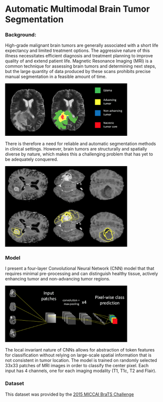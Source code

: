 # Automatic Multimodal Brain Tumor Segmentation

### Background:

High-grade malignant brain tumors are generally associated with a short life expectancy and limited treatment options. The aggressive nature of this illness necessitates efficient diagnosis and treatment planning to improve quality of and extend patient life. Magnetic Resonance Imaging (MRI) is a common technique for assessing brain tumors and determining next steps, but the large quantity of data produced by these scans prohibits precise manual segmentation in a feasible amount of time.

<img alt="Example of tumor segmentation overlay on T2" src="images/segmented_slice.png" width='400'>

There is therefore a need for reliable and automatic segmentation methods in clinical settings. However, brain tumors are structurally and spatially diverse by nature, which makes this a challenging problem that has yet to be adequately conquered.

<img alt="Diversity of tumor size, shape and location" src="images/tumor_diversity.png" width='400'>


### Model

I present a four-layer Convolutional Neural Network (CNN) model that that requires minimal pre-processing and can distinguish healthy tissue, actively enhancing tumor and non-advancing tumor regions.

<img alt="Basic ConvNet model architecture" src="images/model_architecture.png" width=400>

 The local invariant nature of CNNs allows for abstraction of token features for classification without relying on large-scale spatial information that is not consistent in tumor location. The model is trained on randomly selected 33x33 patches of MRI images in order to classify the center pixel. Each input has 4 channels, one for each imaging modality (T1, T1c, T2 and Flair).


### Dataset

This dataset was provided by the [2015 MICCAI BraTS Challenge](http://www.braintumorsegmentation.org)
